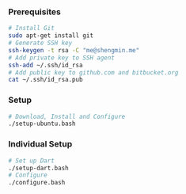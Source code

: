 ### Prerequisites
```sh
# Install Git
sudo apt-get install git
# Generate SSH key
ssh-keygen -t rsa -C "me@shengmin.me"
# Add private key to SSH agent
ssh-add ~/.ssh/id_rsa
# Add public key to github.com and bitbucket.org
cat ~/.ssh/id_rsa.pub
```

### Setup
```sh
# Download, Install and Configure
./setup-ubuntu.bash
```

### Individual Setup
```sh
# Set up Dart
./setup-dart.bash
# Configure
./configure.bash
```
